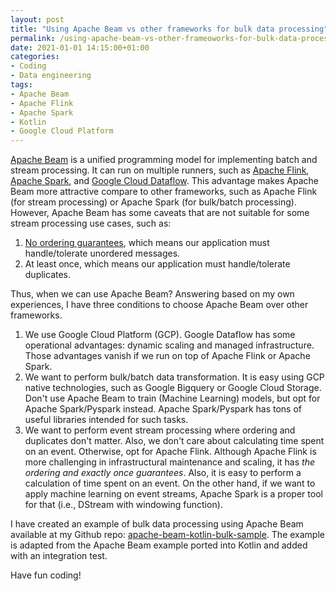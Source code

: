 ```yaml
---
layout: post
title: "Using Apache Beam vs other frameworks for bulk data processing"
permalink: /using-apache-beam-vs-other-frameoworks-for-bulk-data-processing
date: 2021-01-01 14:15:00+01:00
categories:
- Coding
- Data engineering
tags:
- Apache Beam
- Apache Flink
- Apache Spark
- Kotlin
- Google Cloud Platform
---
```


[Apache Beam](https://beam.apache.org/) is a unified programming model for implementing batch and stream processing. It can run on
multiple runners, such as [Apache Flink](https://flink.apache.org/), [Apache Spark](https://spark.apache.org/), and [Google Cloud Dataflow](https://cloud.google.com/dataflow/?utm_source=google&utm_medium=cpc&utm_campaign=emea-nl-all-en-dr-bkws-all-all-trial-e-gcp-1009139&utm_content=text-ad-none-any-DEV_c-CRE_253523886152-ADGP_Hybrid%20%7C%20AW%20SEM%20%7C%20BKWS%20~%20EXA_M%3A1_NL_EN_Data_Dataflow_SEO-KWID_43700053285543828-aud-606988878694%3Akwd-315945827235-userloc_9064237&utm_term=KW_dataflow%20google%20cloud-NET_g-PLAC_&&gclid=EAIaIQobChMIgdTJlK357QIVSuh3Ch0IdwwjEAAYASAAEgLWDvD_BwE).
This advantage makes Apache Beam more attractive compare to other frameworks, such as Apache Flink (for stream processing) or Apache Spark (for bulk/batch processing).
However, Apache Beam has some caveats that are not suitable for some stream processing use cases, such as:
1. [No ordering guarantees](https://stackoverflow.com/questions/45888719/processing-total-ordering-of-events-by-key-using-apache-beam/45911664#45911664), which means our application must handle/tolerate unordered messages.
2. At least once, which means our application must handle/tolerate duplicates.

Thus, when we can use Apache Beam? Answering based on my own experiences, I have three conditions to choose Apache Beam over other frameworks. 
1. We use Google Cloud Platform (GCP). Google Dataflow has some operational advantages: dynamic scaling and managed infrastructure.
   Those advantages vanish if we run on top of Apache Flink or Apache Spark.
2. We want to perform bulk/batch data transformation. It is easy using GCP native technologies, 
   such as Google Bigquery or Google Cloud Storage. Don't use Apache Beam to train (Machine Learning) models, but opt for Apache Spark/Pyspark instead.
   Apache Spark/Pyspark has tons of useful libraries intended for such tasks.
3. We want to perform event stream processing where ordering and duplicates don't matter. Also, we don't care about calculating time spent on an event.
   Otherwise, opt for Apache Flink. Although Apache Flink is more challenging in infrastructural maintenance and scaling,
   it has *the ordering and exactly once guarantees*. Also, it is easy to perform a calculation of time spent on an event. 
   On the other hand, if we want to apply machine learning on event streams, Apache Spark is a proper tool for that (i.e., DStream with windowing function).
   
I have created an example of bulk data processing using Apache Beam available at my Github repo: [apache-beam-kotlin-bulk-sample](https://github.com/dpranantha/apache-beam-kotlin-bulk-sample). 
The example is adapted from the Apache Beam example ported into Kotlin and added with an integration test.

Have fun coding!
